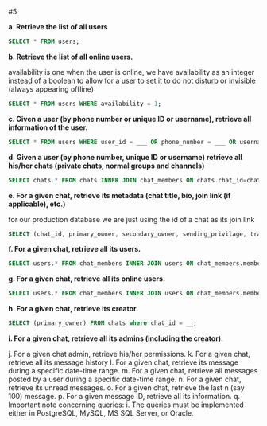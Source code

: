#5

**a. Retrieve the list of all users**

```sql
SELECT * FROM users;
```

**b. Retrieve the list of all online users.**

availability is one when the user is online, we have availability as an integer instead of a boolean to allow for a user to set it to do not disturb or invisible (always appearing offline)

```sql
SELECT * FROM users WHERE availability = 1;
```

**c. Given a user (by phone number or unique ID or username), retrieve all information of the user.**

```sql
SELECT * FROM users WHERE user_id = ___ OR phone_number = ___ OR username = ___;
```

**d. Given a user (by phone number, unique ID or username) retrieve all his/her chats (private chats, normal groups and channels)**

```sql
SELECT chats.* FROM chats INNER JOIN chat_members ON chats.chat_id=chat_members.chat_id AND chat_members.member_id = __;
```

**e. For a given chat, retrieve its metadata (chat title, bio, join link (if applicable), etc.)**

for our production database we are just using the id of a chat as its join link

```sql
SELECT (chat_id, primary_owner, secondary_owner, sending_privilage, track_views, max_members, chat_name) FROM chats where chat_id = __;
```

**f. For a given chat, retrieve all its users.**

```sql
SELECT users.* FROM chat_members INNER JOIN users ON chat_members.member_id = users.user_id WHERE chat_id = __;
```

**g. For a given chat, retrieve all its online users.**

```sql
SELECT users.* FROM chat_members INNER JOIN users ON chat_members.member_id = users.user_id WHERE chat_members.chat_id = __ AND users.availability = 1;
```

**h. For a given chat, retrieve its creator.**

```sql
SELECT (primary_owner) FROM chats where chat_id = __;
```

**i. For a given chat, retrieve all its admins (including the creator).**



j. For a given chat admin, retrieve his/her permissions.
k. For a given chat, retrieve all its message history
l. For a given chat, retrieve its message during a specific date-time
range.
m. For a given chat, retrieve all messages posted by a user during a
specific date-time range.
n. For a given chat, retrieve its unread messages.
o. For a given chat, retrieve the last n (say 100) message.
p. For a given message ID, retrieve all its information.
q. Important note concerning queries:
i. The queries must be implemented either in PostgreSQL,
MySQL, MS SQL Server, or Oracle.
